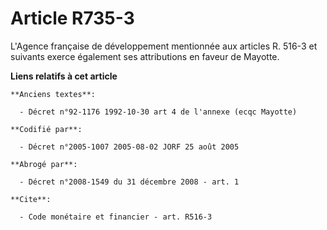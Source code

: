 # Article R735-3

L'Agence française de développement mentionnée aux articles R. 516-3 et suivants exerce également ses attributions en faveur
de Mayotte.

**Liens relatifs à cet article**

	**Anciens textes**:

	  - Décret n°92-1176 1992-10-30 art 4 de l'annexe (ecqc Mayotte)

	**Codifié par**:

	  - Décret n°2005-1007 2005-08-02 JORF 25 août 2005

	**Abrogé par**:

	  - Décret n°2008-1549 du 31 décembre 2008 - art. 1

	**Cite**:

	  - Code monétaire et financier - art. R516-3
